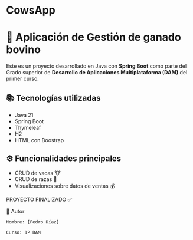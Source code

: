 # CowsApp
# 🐄 Aplicación de Gestión de ganado bovino

Este es un proyecto desarrollado en Java con **Spring Boot** como parte del Grado superior de **Desarrollo de Aplicaciones Multiplataforma (DAM)** del primer curso. 

## 📚 Tecnologías utilizadas

- Java 21
- Spring Boot
- Thymeleaf
- H2
- HTML con Boostrap

## ⚙️ Funcionalidades principales

- CRUD de vacas 🐮
- CRUD de razas 🌾
- Visualizaciones sobre datos de ventas 💰

PROYECTO FINALIZADO ✅ 

👤 Autor

    Nombre: [Pedro Díaz]

    Curso: 1º DAM
